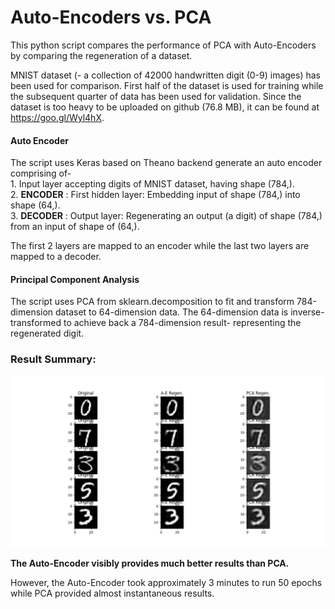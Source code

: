 # Auto-Encoders vs. PCA

This python script compares the performance of PCA with Auto-Encoders by comparing the regeneration of a dataset.

MNIST dataset (- a collection of 42000 handwritten digit (0-9) images) has been used for comparison. First half of the dataset is used for training while the subsequent quarter of data has been used for validation. Since the dataset is too heavy to be uploaded on github (76.8 MB), it can be found at https://goo.gl/Wyl4hX.

#### Auto Encoder

The script uses Keras based on Theano backend generate an auto encoder comprising of-  
	1. Input layer accepting digits of MNIST dataset, having shape (784,).  
	2. **ENCODER** : First hidden layer: Embedding input of shape (784,) into shape (64,).  
	3. **DECODER** : Output layer: Regenerating an output (a digit) of shape (784,) from an input of shape of (64,).  

The first 2 layers are mapped to an encoder while the last two layers are mapped to a decoder.

#### Principal Component Analysis

The script uses PCA from sklearn.decomposition to fit and transform 784-dimension dataset to 64-dimension data. The 64-dimension data is inverse-transformed to achieve back a 784-dimension result- representing the regenerated digit.

### Result Summary:
![alt text](https://github.com/navjot12/Mini_ML_Projects/blob/master/Auto-Encoders_vs_PCA/Result.png "Result")

**The Auto-Encoder visibly provides much better results than PCA.**

However, the Auto-Encoder took approximately 3 minutes to run 50 epochs while PCA provided almost instantaneous results.
